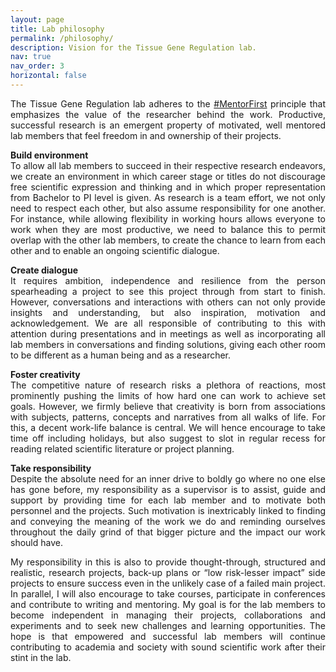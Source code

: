 ```yaml
---
layout: page
title: Lab philosophy
permalink: /philosophy/
description: Vision for the Tissue Gene Regulation lab.
nav: true
nav_order: 3
horizontal: false
---
```


<p align="justify">
The Tissue Gene Regulation lab adheres to the <a href="https://mentorfirst.org">#MentorFirst</a> principle that emphasizes the value of the researcher behind the work. Productive, successful research is an emergent property of motivated, well mentored lab members that feel freedom in and ownership of their projects.
</p>

<p align="justify">
<b>Build environment</b><br>
To allow all lab members to succeed in their respective research endeavors, we create an environment in which career stage or titles do not discourage free scientific expression and thinking and in which proper representation from Bachelor to PI level is given. As research is a team effort, we not only need to respect each other, but also assume responsibility for one another. For instance, while allowing flexibility in working hours allows everyone to work when they are most productive, we need to balance this to permit overlap with the other lab members, to create the chance to learn from each other and to enable an ongoing scientific dialogue.
</p>

<p align="justify">
<b>Create dialogue</b><br>
It requires ambition, independence and resilience from the person spearheading a project to see this project through from start to finish. However, conversations and interactions with others can not only provide insights and understanding, but also inspiration, motivation and acknowledgement. We are all responsible of contributing to this with attention during presentations and in meetings as well as incorporating all lab members in conversations and finding solutions, giving each other room to be different as a human being and as a researcher.
</p>

<p align="justify">
<b>Foster creativity</b><br>
The competitive nature of research risks a plethora of reactions, most prominently pushing the limits of how hard one can work to achieve set goals. However, we firmly believe that creativity is born from associations with subjects, patterns, concepts and narratives from all walks of life. For this, a decent work-life balance is central. We will hence encourage to take time off  including holidays, but also suggest to slot in regular recess for reading related scientific literature or project planning.
</p>

<p align="justify">
<b>Take responsibility</b><br>
Despite the absolute need for an inner drive to boldly go where no one else has gone before, my responsibility as a supervisor is to assist, guide and support by providing time for each lab member and to motivate both personnel and the projects. Such motivation is inextricably linked to finding and conveying the meaning of the work we do and reminding ourselves throughout the daily grind of that bigger picture and the impact our work should have.
</p>
<p align="justify">
My responsibility in this is also to provide thought-through, structured and realistic, research projects, back-up plans or “low risk-lesser impact” side projects to ensure success even in the unlikely case of a failed main project. In parallel, I will also encourage to take courses, participate in conferences and contribute to writing and mentoring. My goal is for the lab members to become independent in managing their projects, collaborations and experiments and to seek new challenges and learning opportunities. The hope is that empowered and successful lab members will continue contributing to academia and society with sound scientific work after their stint in the lab.
</p>
